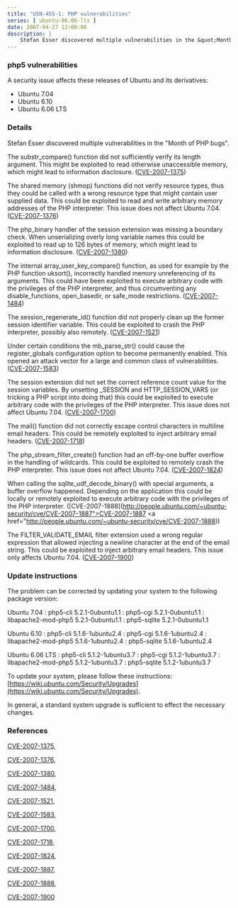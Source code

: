 ```yaml
---
title: "USN-455-1: PHP vulnerabilities"
series: [ ubuntu-06.06-lts ]
date: 2007-04-27 12:00:00
description: |
    Stefan Esser discovered multiple vulnerabilities in the &quot;Month of PHP bugs&quot;.
--- 
```

 
### php5 vulnerabilities

A security issue affects these releases of Ubuntu and its derivatives:

* Ubuntu 7.04
* Ubuntu 6.10
* Ubuntu 6.06 LTS

### Details

Stefan Esser discovered multiple vulnerabilities in the &quot;Month of PHP bugs&quot;.

The substr_compare() function did not sufficiently verify its length argument. This might be exploited to read otherwise unaccessible memory, which might lead to information disclosure. ([CVE-2007-1375](http://people.ubuntu.com/~ubuntu-security/cve/CVE-2007-1375))

The shared memory (shmop) functions did not verify resource types, thus they could be called with a wrong resource type that might contain user supplied data. This could be exploited to read and write arbitrary memory addresses of the PHP interpreter. This issue does not affect Ubuntu 7.04. ([CVE-2007-1376](http://people.ubuntu.com/~ubuntu-security/cve/CVE-2007-1376))

The php_binary handler of the session extension was missing a boundary check. When unserializing overly long variable names this could be exploited to read up to 126 bytes of memory, which might lead to information disclosure. ([CVE-2007-1380](http://people.ubuntu.com/~ubuntu-security/cve/CVE-2007-1380))

The internal array_user_key_compare() function, as used for example by the PHP function uksort(), incorrectly handled memory unreferencing of its arguments. This could have been exploited to execute arbitrary code with the privileges of the PHP interpreter, and thus circumventing any disable_functions, open_basedir, or safe_mode restrictions. ([CVE-2007-1484](http://people.ubuntu.com/~ubuntu-security/cve/CVE-2007-1484))

The session_regenerate_id() function did not properly clean up the former session identifier variable. This could be exploited to crash the PHP interpreter, possibly also remotely. ([CVE-2007-1521](http://people.ubuntu.com/~ubuntu-security/cve/CVE-2007-1521))

Under certain conditions the mb_parse_str() could cause the register_globals configuration option to become permanently enabled. This opened an attack vector for a large and common class of vulnerabilities. ([CVE-2007-1583](http://people.ubuntu.com/~ubuntu-security/cve/CVE-2007-1583))

The session extension did not set the correct reference count value for the session variables. By unsetting _SESSION and HTTP_SESSION_VARS (or tricking a PHP script into doing that) this could be exploited to execute arbitrary code with the privileges of the PHP interpreter. This issue does not affect Ubuntu 7.04. ([CVE-2007-1700](http://people.ubuntu.com/~ubuntu-security/cve/CVE-2007-1700))

The mail() function did not correctly escape control characters in multiline email headers. This could be remotely exploited to inject arbitrary email headers. ([CVE-2007-1718](http://people.ubuntu.com/~ubuntu-security/cve/CVE-2007-1718))

The php_stream_filter_create() function had an off-by-one buffer overflow in the handling of wildcards. This could be exploited to remotely crash the PHP interpreter. This issue does not affect Ubuntu 7.04. ([CVE-2007-1824](http://people.ubuntu.com/~ubuntu-security/cve/CVE-2007-1824))

When calling the sqlite_udf_decode_binary() with special arguments, a buffer overflow happened. Depending on the application this could be locally or remotely exploited to execute arbitrary code with the privileges of the PHP interpreter. ([CVE-2007-1888](http://people.ubuntu.com/~ubuntu-security/cve/CVE-2007-1887">CVE-2007-1887</a> <a href="http://people.ubuntu.com/~ubuntu-security/cve/CVE-2007-1888))

The FILTER_VALIDATE_EMAIL filter extension used a wrong regular expression that allowed injecting a newline character at the end of the email string. This could be exploited to inject arbitrary email headers. This issue only affects Ubuntu 7.04. ([CVE-2007-1900](http://people.ubuntu.com/~ubuntu-security/cve/CVE-2007-1900))

### Update instructions

The problem can be corrected by updating your system to the following package version:

Ubuntu 7.04
 : php5-cli <span>5.2.1-0ubuntu1.1</span>
 : php5-cgi <span>5.2.1-0ubuntu1.1</span>
 : libapache2-mod-php5 <span>5.2.1-0ubuntu1.1</span>
 : php5-sqlite <span>5.2.1-0ubuntu1.1</span>

Ubuntu 6.10
 : php5-cli <span>5.1.6-1ubuntu2.4</span>
 : php5-cgi <span>5.1.6-1ubuntu2.4</span>
 : libapache2-mod-php5 <span>5.1.6-1ubuntu2.4</span>
 : php5-sqlite <span>5.1.6-1ubuntu2.4</span>

Ubuntu 6.06 LTS
 : php5-cli <span>5.1.2-1ubuntu3.7</span>
 : php5-cgi <span>5.1.2-1ubuntu3.7</span>
 : libapache2-mod-php5 <span>5.1.2-1ubuntu3.7</span>
 : php5-sqlite <span>5.1.2-1ubuntu3.7</span>

To update your system, please follow these instructions: [https://wiki.ubuntu.com/Security/Upgrades](https://wiki.ubuntu.com/Security/Upgrades).

In general, a standard system upgrade is sufficient to effect the necessary changes.

### References

 [CVE-2007-1375](http://people.ubuntu.com/~ubuntu-security/cve/CVE-2007-1375), 

 [CVE-2007-1376](http://people.ubuntu.com/~ubuntu-security/cve/CVE-2007-1376), 

 [CVE-2007-1380](http://people.ubuntu.com/~ubuntu-security/cve/CVE-2007-1380), 

 [CVE-2007-1484](http://people.ubuntu.com/~ubuntu-security/cve/CVE-2007-1484), 

 [CVE-2007-1521](http://people.ubuntu.com/~ubuntu-security/cve/CVE-2007-1521), 

 [CVE-2007-1583](http://people.ubuntu.com/~ubuntu-security/cve/CVE-2007-1583), 

 [CVE-2007-1700](http://people.ubuntu.com/~ubuntu-security/cve/CVE-2007-1700), 

 [CVE-2007-1718](http://people.ubuntu.com/~ubuntu-security/cve/CVE-2007-1718), 

 [CVE-2007-1824](http://people.ubuntu.com/~ubuntu-security/cve/CVE-2007-1824), 

 [CVE-2007-1887](http://people.ubuntu.com/~ubuntu-security/cve/CVE-2007-1887), 

 [CVE-2007-1888](http://people.ubuntu.com/~ubuntu-security/cve/CVE-2007-1888), 

 [CVE-2007-1900](http://people.ubuntu.com/~ubuntu-security/cve/CVE-2007-1900)
 
